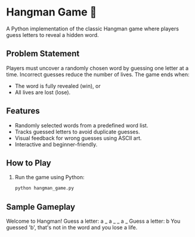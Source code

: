 # Hangman Game 🎯

A Python implementation of the classic Hangman game where players guess letters to reveal a hidden word.

## Problem Statement
Players must uncover a randomly chosen word by guessing one letter at a time. Incorrect guesses reduce the number of lives. The game ends when:
- The word is fully revealed (win), or
- All lives are lost (lose).

## Features
- Randomly selected words from a predefined word list.
- Tracks guessed letters to avoid duplicate guesses.
- Visual feedback for wrong guesses using ASCII art.
- Interactive and beginner-friendly.

## How to Play
1. Run the game using Python:
   ```bash
   python hangman_game.py

## Sample Gameplay
Welcome to Hangman!
Guess a letter: a
_ a _ _ a _
Guess a letter: b
You guessed 'b', that's not in the word and you lose a life.
